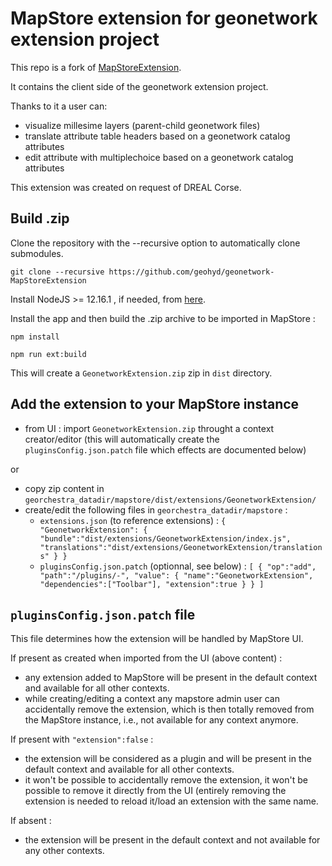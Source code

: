 # MapStore extension for geonetwork extension project
 
This repo is a fork of [MapStoreExtension](https://github.com/geosolutions-it/MapStoreExtension).

It contains the client side of the geonetwork extension project.

Thanks to it a user can:
 - visualize millesime layers (parent-child geonetwork files)
 - translate attribute table headers based on a geonetwork catalog attributes
 - edit attribute with multiplechoice based on a geonetwork catalog attributes

This extension was created on request of DREAL Corse.

## Build .zip

Clone the repository with the --recursive option to automatically clone submodules.

`git clone --recursive https://github.com/geohyd/geonetwork-MapStoreExtension`

Install NodeJS >= 12.16.1 , if needed, from [here](https://nodejs.org/en/download/releases/).


Install the app and then build the .zip archive to be imported in MapStore :

`npm install`

`npm run ext:build`
 
 This will create a `GeonetworkExtension.zip` zip in `dist` directory.
 
## Add the extension to your MapStore instance 
 
 - from UI : import `GeonetworkExtension.zip` throught a context creator/editor (this will automatically create the `pluginsConfig.json.patch` file which effects are documented below)
   
 or 
 - copy zip content in `georchestra_datadir/mapstore/dist/extensions/GeonetworkExtension/`
 - create/edit the following files in `georchestra_datadir/mapstore` :
      - `extensions.json` (to reference extensions) : 
        `{
          "GeonetworkExtension": {
            "bundle":"dist/extensions/GeonetworkExtension/index.js",
            "translations":"dist/extensions/GeonetworkExtension/translations"
          }
        }`
      - `pluginsConfig.json.patch` (optionnal, see below) :
        `[
           {
             "op":"add",
             "path":"/plugins/-",
             "value": {
               "name":"GeonetworkExtension",
               "dependencies":["Toolbar"],
               "extension":true
             }
           }
         ]`

## `pluginsConfig.json.patch` file 

This file determines how the extension will be handled by MapStore UI.

If present as created when imported from the UI (above content) :
- any extension added to MapStore will be present in the default context and available for all other contexts.
- while creating/editing a context any mapstore admin user can accidentally remove the extension, which is then totally removed from the MapStore instance, i.e., not available for any context anymore.

If present with `"extension":false` :
- the extension will be considered as a plugin and will be present in the default context and available for all other contexts.
- it won't be possible to accidentally remove the extension, it won't be possible to remove it directly from the UI (entirely removing the extension is needed to reload it/load an extension with the same name.

If absent :
- the extension will be present in the default context and not available for any other contexts.



